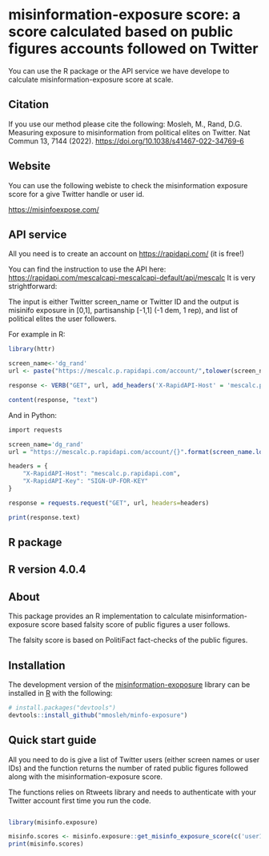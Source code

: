 # misinformation-exposure score: a score calculated based on public figures accounts followed on Twitter
You can use the R package or the API service we have develope to calculate misinformation-exposure score at scale.

## Citation
If you use our method please cite the following:
Mosleh, M., Rand, D.G. Measuring exposure to misinformation from political elites on Twitter. Nat Commun 13, 7144 (2022). https://doi.org/10.1038/s41467-022-34769-6

## Website
You can use the following webiste to check the misinformation exposure score for a give Twitter handle or user id.

https://misinfoexpose.com/

## API service
All you need is to create an account on https://rapidapi.com/ (it is free!)

You can find the instruction to use the API here: https://rapidapi.com/mescalcapi-mescalcapi-default/api/mescalc
It is very strightforward: 

The input is either Twitter screen_name or Twitter ID and the output is misinifo exposure in [0,1], partisanship [-1,1] (-1 dem, 1 rep), and list of political elites the user followers.

For example in R:
``` r
library(httr)

screen_name<-'dg_rand'
url <- paste("https://mescalc.p.rapidapi.com/account/",tolower(screen_name),sep='')

response <- VERB("GET", url, add_headers('X-RapidAPI-Host' = 'mescalc.p.rapidapi.com', 'X-RapidAPI-Key' = 'SIGN-UP-FOR-KEY'), content_type("application/octet-stream"))

content(response, "text")
```

And in Python:
``` r
import requests

screen_name='dg_rand'
url = "https://mescalc.p.rapidapi.com/account/{}".format(screen_name.lower())

headers = {
	"X-RapidAPI-Host": "mescalc.p.rapidapi.com",
	"X-RapidAPI-Key": "SIGN-UP-FOR-KEY"
}

response = requests.request("GET", url, headers=headers)

print(response.text)
```

## R package
## R version 4.0.4

## About

This package provides an R implementation to calculate misinformation-exposure score based falsity score of public figures a user follows.

The falsity score is based on PolitiFact fact-checks of the public figures.

## Installation

The development version of the
[misinformation-exoposure](https://github.com/mmosleh/minfo-exposure) library can be
installed in [R](https://r-project.org) with the following:

``` r
# install.packages("devtools")
devtools::install_github("mmosleh/minfo-exposure")
```

## Quick start guide

All you need to do is give a list of Twitter users (either screen names or user IDs) and the function returns the number of rated public figures followed along with the misinformation-exposure score. 

The functions relies on Rtweets library and needs to authenticate with your Twitter account first time you run the code.

``` r

library(misinfo.exposure)

misinfo.scores <- misinfo.exposure::get_misinfo_exposure_score(c('user1','user2'))
print(misinfo.scores)
```

